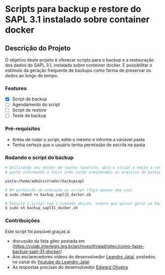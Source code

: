 # Scripts para backup e restore do SAPL 3.1 instalado sobre container docker
## Descrição do Projeto
O objetivo deste projeto é oferecer scripts para o backup e a restauração dos dados do SAPL 3.1, instalado sobre conteiner docker. E possibilitar o estimulo da geração frequente de backups como forma de preservar os dados ao longo do tempo.

### Features
- [x] Script de backup
- [ ] Agendamento do script 
- [ ] Script de restore
- [ ] Teste de backup
### Pré-requisitos
* Antes de rodar o script, edite o mesmo e informe a variavel pasta
* Tenha certeza que o usuário tenha permissão de escrita na pasta

### Rodando o script do backup
``` bash 
# Utilizando seu editor de textos favorito, abra o script e edite a variável 
# pasta informando o local onde serão armazenados os arquivos de backup. Como por exemplo:

pasta=/home/administrador/backupsapl

```
```bash
# Dê permissão de execução ao script (faça apenas uma vez)
$ sudo chmod +x backup_sapl31_docker.sh
```
```bash
# Execute o script com o comando abaixo, sempre que quiser gerar um backup novo
$ sudo sh backup_sapl31_docker.sh
```
### Contribuições
Este script foi possível graças a:
* discussão da lista gitec postada em (https://colab.interlegis.leg.br/archives/thread/gitec/como-fazer-backup-sapl-31-docker)
* Aos esclarecedores vídeos do desenvolvedor [Leandro Jataí](https://github.com/LeandroJatai), postados no canal do [Youtube do Leandro Jataí](https://www.youtube.com/channel/UCoB82LbfGCMrC3Q68XkJY_A)
* As respostas precisas do desenvolvedor [Edward Oliveira](https://github.com/edwardoliveira)
